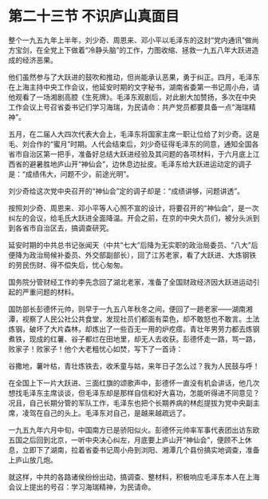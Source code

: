 # 第二十三节 不识庐山真面目

整个一九五九年上半年，刘少奇、周恩来、邓小平以毛泽东的这封“党内通讯”做尚方宝剑，在全党上下做着“冷静头脑”的工作，力图收缩、拯救一九五八年大跃进造成的经济恶果。

他们虽然参与了大跃进的鼓吹和推动，但尚能承认恶果，勇于纠正。四月，毛泽东在上海主持中央工作会议，他延安时期的文字秘书，湖南省委第一书记周小舟，请他观看了一场湘剧高腔《生死牌》。毛泽东观剧后，对此剧大加赞扬，多次在中央工作会议上号召省委书记们学习海瑞，为民请命：共产党员都要具备一点“海瑞精神”。

五月，在二届人大四次代表大会上，毛泽东将国家主席一职让位给了刘少奇。这是毛、刘合作的“蜜月”时期。人代会结束后，刘少奇征得毛泽东的同意，通知全国各省市自治区第一把手，准备好总结大跃进经验及其问题的各项材料，于六月底上江西省的避暑胜地庐山开“神仙会”，边休息边扯皮。毛泽东给大跃进运动定的调子是：“成绩伟大，问题不少，前途光明”。

刘少奇给这次党中央召开的“神仙会”定的调子却是：“成绩讲够，问题讲透”。

按照刘少奇、周恩来、邓小平等人心照不宣的设计，将要召开的“神仙会”，是一次纠左的会议，给毛氏大跃进全面降温。开会之前，在京的中央大员们，被分头派到到各省市自治区去，搞调查研究。

延安时期的中共总书记张闻天（中共“七大”后降为无实职的政治局委员、“八大”后便降为政治局候补委员、外交部副部长），回了江苏老家，看了大跃进、大炼钢铁的劳民伤财、得不偿失后，忧心匆匆。

国务院分管财经工作的李先念回了湖北老家，准备了全国财政经济因大跃进运动引起的严重问题的材料。

国防部长彭德怀元帅，则早于一九五八年秋冬之间，便回了一趟老家——湖南湘潭，视察了人民公社公共食堂，发现社员们都面有菜色，却不敢怒也不敢言。土法炼钢，破坏了大片森林，却炼出了一些百无一用的炉疙瘩。青壮年男劳力都去炼钢煮铁，现成的红薯、谷子都烂在田地里，却无人去收获。彭德怀走一路，骂一路，败家子！败家子！他个大老粗忧心如焚，写下了一首诗：

谷撒地，薯叶枯，青壮炼铁去，收禾童与姑，来年日子怎么过？我为人民鼓与呼！

在全国上下一片大跃进、三面红旗的颂歌声中，彭德怀一直没有机会讲话，他几次想找毛泽东主席谈谈，但毛泽东却是那样自信和好大喜功，怎能听得进不同意见？况且，自己长期分管的军队工作，毛泽东也把个长期养病的林彪提拔为党中央副主席，凌驾在自己的头上。毛泽东对自己，是越来越疏远了。

一九五九年六月中旬，中国南方已是骄阳似火。彭德怀元帅率军事代表团出访东欧五国之后回到北京，一听中央决心纠左，月底要上庐山开“神仙会”，便顾不上休息，立即下了湖南，拉着省委书记周小舟到浏阳、湘潭几个县份搞实地调查，准备上庐山放几炮。

就这样，中共的各路诸侯纷纷出动，搞调查、整材料，积极响应毛泽东本人在上海会议上提出的号召：学习海瑞精神，为民请命。
